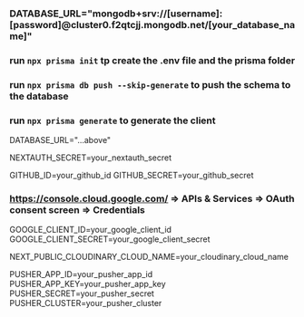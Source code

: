 ### DATABASE_URL="mongodb+srv://[username]:[password]@cluster0.f2qtcjj.mongodb.net/[your_database_name]"

### run `npx prisma init` tp create the .env file and the prisma folder

### run `npx prisma db push --skip-generate` to push the schema to the database

### run `npx prisma generate` to generate the client

DATABASE_URL="...above"

NEXTAUTH_SECRET=your_nextauth_secret

GITHUB_ID=your_github_id
GITHUB_SECRET=your_github_secret

### https://console.cloud.google.com/ => APIs & Services => OAuth consent screen => Credentials

GOOGLE_CLIENT_ID=your_google_client_id
GOOGLE_CLIENT_SECRET=your_google_client_secret

NEXT_PUBLIC_CLOUDINARY_CLOUD_NAME=your_cloudinary_cloud_name

PUSHER_APP_ID=your_pusher_app_id
PUSHER_APP_KEY=your_pusher_app_key
PUSHER_SECRET=your_pusher_secret
PUSHER_CLUSTER=your_pusher_cluster
